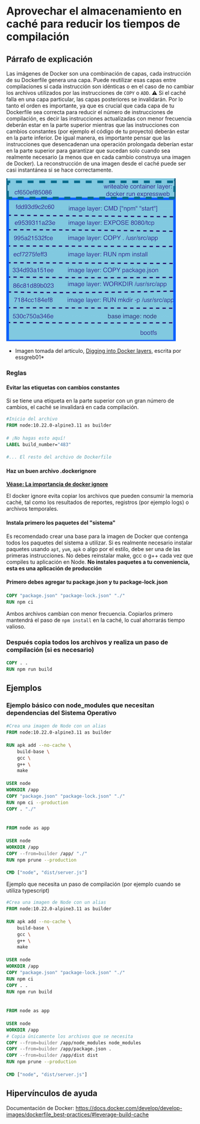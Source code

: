 # Aprovechar el almacenamiento en caché para reducir los tiempos de compilación

## Párrafo de explicación

Las imágenes de Docker son una combinación de capas, cada instrucción de su Dockerfile genera una capa. Puede reutilizar esas capas entre compilaciones sí cada instrucción son idénticas o en el caso de no cambiar los archivos utilizados por las instrucciones de `COPY` o `ADD`. ⚠️ Si el caché falla en una capa particular, las capas posteriores se invalidarán. Por lo tanto el orden es importante, ya que es crucial que cada capa de tu Dockerfile sea correcta para reducir el número de instrucciones de compilación, es decir las instrucciones actualizadas con menor frecuencia deberán estar en la parte superior mientras que las instrucciones con cambios constantes (por ejemplo el código de tu proyecto) deberán estar en la parte inferior. De igual manera, es importante pensar que las instrucciones que desencadenan una operación prolongada deberían estar en la parte superior para garantizar que sucedan solo cuando sea realmente necesario (a menos que en cada cambio construya una imagen de Docker). La reconstrucción de una imagen desde el caché puede ser casi instantánea si se hace correctamente. 

![Capas en Docker](../../assets/images/docker_layers_schema.png)

* Imagen tomada del artículo, [Digging into Docker layers](https://medium.com/@jessgreb01/digging-into-docker-layers-c22f948ed612), escrita por essgreb01*

### Reglas

#### Evitar las etiquetas con cambios constantes

Si se tiene una etiqueta en la parte superior con un gran número de cambios, el caché se invalidará en cada compilación.

```Dockerfile
#Inicio del archivo
FROM node:10.22.0-alpine3.11 as builder

# ¡No hagas esto aquí!
LABEL build_number="483"

#... El resto del archivo de Dockerfile
```

#### Haz un buen archivo .dockerignore 

[**Véase: La importancia de docker ignore**](./docker-ignore.spanish.md)

El docker ignore evita copiar los archivos que pueden consumir la memoria caché, tal como los resultados de reportes, registros (por ejemplo logs) o archivos temporales.

#### Instala primero los paquetes del "sistema"

Es recomendado crear una base para la imagen de Docker que contenga todos los paquetes del sistema a utilizar. Si es realmente necesario instalar paquetes usando `apt`, `yum`, `apk` o algo por el estilo, debe ser una de las primeras instrucciones. No debes reinstalar make, gcc o g++ cada vez que compiles tu aplicación en Node.
**No instales paquetes a tu conveniencia, esta es una aplicación de producción**

#### Primero debes agregar tu package.json y tu package-lock.json

```Dockerfile
COPY "package.json" "package-lock.json" "./"
RUN npm ci
```

Ambos archivos cambian con menor frecuencia. Copiarlos primero mantendrá el paso de `npm install` en la caché, lo cual ahorrarás tiempo valioso.
 
### Después copia todos los archivos y realiza un paso de compilación (si es necesario)

```Dockerfile
COPY . .
RUN npm run build
```

## Ejemplos

### Ejemplo básico con node_modules que necesitan dependencias del Sistema Operativo
```Dockerfile
#Crea una imagen de Node con un alias
FROM node:10.22.0-alpine3.11 as builder

RUN apk add --no-cache \
    build-base \
    gcc \
    g++ \
    make

USER node
WORKDIR /app
COPY "package.json" "package-lock.json" "./"
RUN npm ci --production
COPY . "./"


FROM node as app

USER node
WORKDIR /app
COPY --from=builder /app/ "./"
RUN npm prune --production

CMD ["node", "dist/server.js"]
```


Ejemplo que necesita un paso de compilación (por ejemplo cuando se utiliza typescript)
```Dockerfile
#Crea una imagen de Node con un alias
FROM node:10.22.0-alpine3.11 as builder

RUN apk add --no-cache \
    build-base \
    gcc \
    g++ \
    make

USER node
WORKDIR /app
COPY "package.json" "package-lock.json" "./"
RUN npm ci
COPY . .
RUN npm run build


FROM node as app

USER node
WORKDIR /app
# Copia únicamente los archivos que se necesita
COPY --from=builder /app/node_modules node_modules
COPY --from=builder /app/package.json .
COPY --from=builder /app/dist dist
RUN npm prune --production

CMD ["node", "dist/server.js"]
```

## Hipervínculos de ayuda

Documentación de Docker: https://docs.docker.com/develop/develop-images/dockerfile_best-practices/#leverage-build-cache
